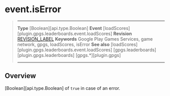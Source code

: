 # event.isError

> --------------------- ------------------------------------------------------------------------------------------
> __Type__              [Boolean][api.type.Boolean]
> __Event__             [loadScores][plugin.gpgs.leaderboards.event.loadScores]
> __Revision__          [REVISION_LABEL](REVISION_URL)
> __Keywords__          Google Play Games Services, game network, gpgs, loadScores, isError
> __See also__          [loadScores][plugin.gpgs.leaderboards.event.loadScores]
>						[gpgs.leaderboards][plugin.gpgs.leaderboards]
>                       [gpgs.*][plugin.gpgs]
> --------------------- ------------------------------------------------------------------------------------------

## Overview

[Boolean][api.type.Boolean] of `true` in case of an error.